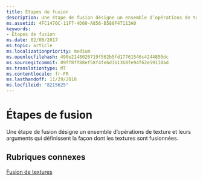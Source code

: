 ```yaml
---
title: Étapes de fusion
description: Une étape de fusion désigne un ensemble d’opérations de texture et leurs arguments qui définissent la façon dont les textures sont fusionnées.
ms.assetid: 4FC1470C-11F7-4D60-A856-B580F47113A0
keywords:
- Étapes de fusion
ms.date: 02/08/2017
ms.topic: article
ms.localizationpriority: medium
ms.openlocfilehash: 490e2148026719f562b5fd17761546c4244850dc
ms.sourcegitcommit: 89ff8ff88ef58f4fe6d3b1368fe94f62e59118ad
ms.translationtype: MT
ms.contentlocale: fr-FR
ms.lasthandoff: 11/29/2018
ms.locfileid: "8215625"
---
```

# <a name="blending-stages"></a>Étapes de fusion


Une étape de fusion désigne un ensemble d’opérations de texture et leurs arguments qui définissent la façon dont les textures sont fusionnées.

## <a name="span-idrelated-topicsspanrelated-topics"></a><span id="related-topics"></span>Rubriques connexes


[Fusion de textures](texture-blending.md)

 

 




